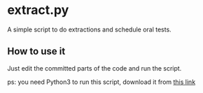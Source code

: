 # extract.py

A simple script to do extractions and schedule oral tests.

## How to use it

Just edit the committed parts of the code and  run the script.

ps: you need Python3 to run this script, download it from [this link](https://www.python.org/downloads/)